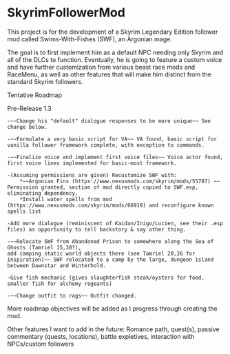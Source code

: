# SkyrimFollowerMod
This project is for the development of a Skyrim Legendary Edition
follower mod called Swims-With-Fishes (SWF), an Argonian mage.

The goal is to first implement him as a default NPC needing only Skyrim
and all of the DLCs to function. Eventually, he is going to feature a
custom voice and have further customization from various beast race mods and
RaceMenu, as well as other features that will make him distinct from the
standard Skyrim followers.


Tentative Roadmap

Pre-Release 1.3

	-~~Change his "default" dialogue responses to be more unique~~ See change below.
	
	-~~Formulate a very basic script for VA~~ VA found, basic script for vanilla follower framework complete, with exception to commands.
	
	-~~Finalize voice and implement first voice files~~ Voice actor found, first voice lines implemented for basic-most framework.
	
	-(Assuming permissions are given) Recustomize SWF with:
		*~~Argonian Fins (https://www.nexusmods.com/skyrim/mods/55707) ~~ Permission granted, section of mod directly copied to SWF.esp, eliminating dependency.
		*Install water spells from mod (https://www.nexusmods.com/skyrim/mods/66919) and reconfigure known spells list
		
	-Add more dialogue (reminiscent of Kaidan/Inigo/Lucien, see their .esp files) as opportunity to tell backstory & say other thing.
	
	-~~Relocate SWF from Abandoned Prison to somewhere along the Sea of Ghosts (Tamriel 15,30?),
	add camping static world objects there (see Tamriel 20,26 for inspiration)~~ SWF relocated to a camp by the large, dungeon island between Dawnstar and Winterhold.
	
	-Give fish mechanic (gives slaughterfish steak/oysters for food, smaller fish for alchemy regeants)
	
	-~~Change outfit to rags~~ Outfit changed.
	
	
	
More roadmap objectives will be added as I progress through creating the mod.

Other features I want to add in the future: Romance path, quest(s), passive commentary (quests, locations), battle expletives, interaction with NPCs/custom followers
